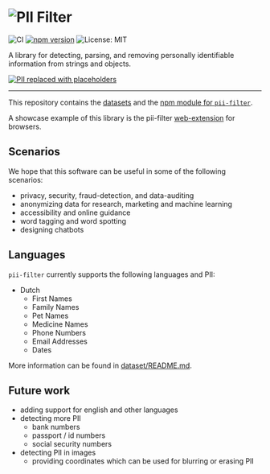 # ![PII](https://raw.githubusercontent.com/prolody/piif_web_ext/master/assets/logos/a/PIIlogo.png) Filter
![CI](https://github.com/prolody/piif/workflows/CI/badge.svg)
[![npm version](https://badge.fury.io/js/pii-filter.svg)](https://badge.fury.io/js/pii-filter)
![License: MIT](https://img.shields.io/badge/License-MIT-green.svg)

A library for detecting, parsing, and removing personally identifiable information from strings and objects.

[![PII replaced with placeholders](https://raw.githubusercontent.com/prolody/piif/master/res/highlight_placeholders.png)](./pii-filter)

---
This repository contains the [datasets](./dataset) and the [npm module for `pii-filter`](./pii-filter).

A showcase example of this library is the pii-filter [web-extension](https://github.com/prolody/piif_web_ext) for 
browsers.

## Scenarios
We hope that this software can be useful in some of the following scenarios:
- privacy, security, fraud-detection, and data-auditing
- anonymizing data for research, marketing and machine learning
- accessibility and online guidance
- word tagging and word spotting
- designing chatbots

## Languages
`pii-filter` currently supports the following languages and PII:
- Dutch
    - First Names
    - Family Names
    - Pet Names
    - Medicine Names
    - Phone Numbers
    - Email Addresses
    - Dates

More information can be found in [dataset/README.md](dataset/README.md).

## Future work
- adding support for english and other languages
- detecting more PII
    - bank numbers
    - passport / id numbers
    - social security numbers
- detecting PII in images
    - providing coordinates which can be used for blurring or erasing PII

